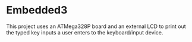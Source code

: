 # Embedded3
This project uses an ATMega328P board and an external LCD to print out the typed key inputs
a user enters to the keyboard/input device. 
